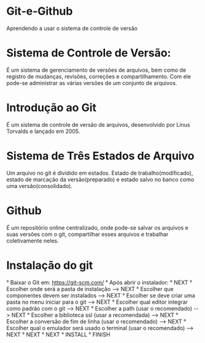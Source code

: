 # Git-e-Github

Aprendendo a usar o sistema de controle de versão

# Sistema de Controle de Versão:
É um sistema de gerenciamento de versões de arquivos, bem como de registro de mudanças, revisões, correções e compartilhamento. Com ele pode-se administrar as várias versões de um conjunto de arquivos.

# Introdução ao Git
É um sistema de controle de versão de arquivos, desenvolvido por Linus Torvalds e lançado em 2005.

# Sistema de Três Estados de Arquivo
Um arquivo no git é dividido em estados. Estado de trabalho(modificado), estado de marcação da versão(preparado) e estado salvo no banco como uma versão(consolidado).

# Github
É um repositório online centralizado, onde pode-se salvar os arquivos e suas versões com o git, compartilhar esses arquivos e trabalhar coletivamente neles.

# Instalação do git
° Baixar o Git em: https://git-scm.com/ 
° Após abrir o instalador: 
  ° NEXT
  ° Escolher onde será a pasta de instalação --> NEXT
  ° Escolher que componentes devem ser instalados --> NEXT
  ° Escolher se deve criar uma pasta no menu iniciar para o git --> NEXT
  ° Escolher qual editor integrar como padrão com o git --> NEXT
  ° Escolher a path (usar o recomendado) --> NEXT
  ° Escolher a biblioteca ssl (usar a recomendada) --> NEXT
  ° Escolher a conversão de fim de linha (usar o recomendado) --> NEXT
  ° Escolher qual o emulador será usado o terminal (usar o recomendado) --> NEXT
  ° NEXT
  ° NEXT
  ° INSTALL
  ° FINISH
